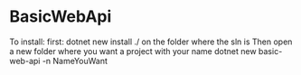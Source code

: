 # BasicWebApi
To install: 
first: dotnet new install ./ on the folder where the sln is
Then open a new folder where you want a project with your name
dotnet new basic-web-api -n NameYouWant
